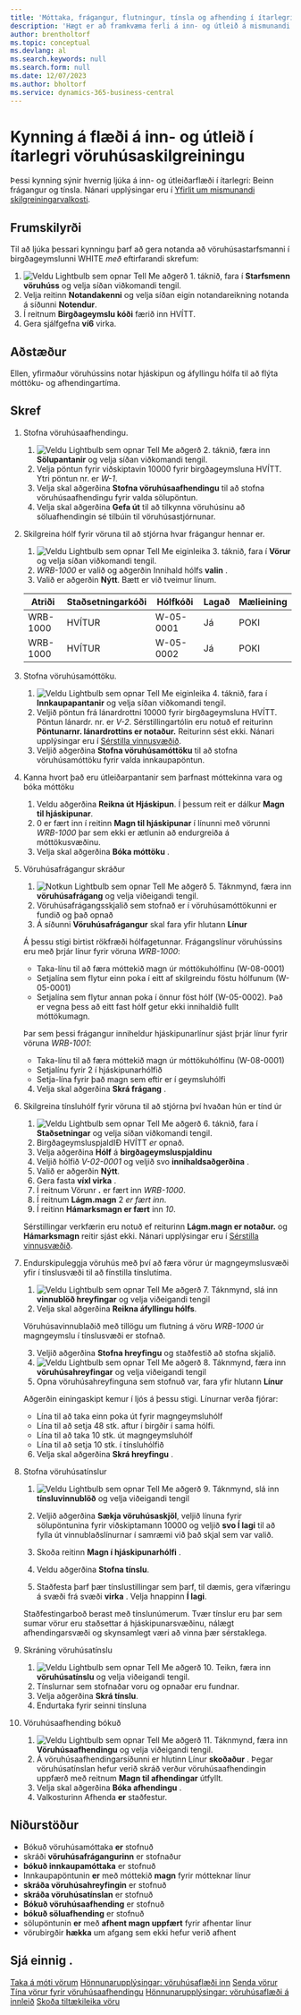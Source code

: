 ```yaml
---
title: 'Móttaka, frágangur, flutningur, tínsla og afhending í ítarlegri grunnstillingu vöruhúss'
description: 'Hægt er að framkvæma ferli á inn- og útleið á mismunandi hátt, allt eftir flóknara stigi vöruhússins.'
author: brentholtorf
ms.topic: conceptual
ms.devlang: al
ms.search.keywords: null
ms.search.form: null
ms.date: 12/07/2023
ms.author: bholtorf
ms.service: dynamics-365-business-central
---
```


# Kynning á flæði á inn- og útleið í ítarlegri vöruhúsaskilgreiningu

Þessi kynning sýnir hvernig ljúka á inn- og útleiðarflæði í ítarlegri: Beinn frágangur og tínsla. Nánari upplýsingar eru í [Yfirlit um mismunandi skilgreiningarvalkosti](../../design-details-warehouse-management.md#overview-of-different-configuration-options).

## Frumskilyrði  
Til að ljúka þessari kynningu þarf að gera notanda að vöruhúsastarfsmanni í birgðageymslunni WHITE *með* eftirfarandi skrefum:  
1.  ![Veldu Lightbulb sem opnar Tell Me aðgerð 1.](../../media/ui-search/search_small.png "Segðu mér hvað þú vilt gera") táknið, fara í **Starfsmenn vöruhúss** og velja síðan viðkomandi tengil.  
2. Velja reitinn **Notandakenni** og velja síðan eigin notandareikning notanda á síðunni **Notendur**.  
3. Í reitnum **Birgðageymslu kóði** færið inn HVÍTT.  
4. Gera sjálfgefna **ví6** virka.


## Aðstæður  
Ellen, yfirmaður vöruhússins notar hjáskipun og áfyllingu hólfa til að flýta móttöku- og afhendingartíma.  

## Skref

1. Stofna vöruhúsaafhendingu.  

    1.  ![Veldu Lightbulb sem opnar Tell Me aðgerð 2.](../../media/ui-search/search_small.png "Segðu mér hvað þú vilt gera") táknið, færa inn **Sölupantanir** og velja síðan viðkomandi tengil.  
    2. Velja pöntun fyrir viðskiptavin 10000 fyrir birgðageymsluna HVÍTT. Ytri pöntun nr. er *W-1*.
    3. Velja skal aðgerðina **Stofna vöruhúsaafhendingu** til að stofna vöruhúsaafhendingu fyrir valda sölupöntun.
    4. Velja skal aðgerðina **Gefa út** til að tilkynna vöruhúsinu að söluafhendingin sé tilbúin til vöruhúsastjórnunar.  

2. Skilgreina hólf fyrir vöruna til að stjórna hvar frágangur hennar er. 

    1.   ![Veldu Lightbulb sem opnar Tell Me eiginleika 3.](../../media/ui-search/search_small.png "Segðu mér hvað þú vilt gera") táknið, fara í **Vörur** og velja síðan viðkomandi tengil.  
    2.   *WRB-1000* er valið og aðgerðin Innihald hólfs **valin** .  
    3.  Valið er aðgerðin **Nýtt**. Bætt er við tveimur línum.
    
    |Atriði|Staðsetningarkóði|Hólfkóði|Lagað|Mælieining|
    |----------|----------|---------|---|------|  
    |WRB-1000|HVÍTUR|W-05-0001|Já|POKI|  
    |WRB-1000|HVÍTUR|W-05-0002|Já|POKI|

3. Stofna vöruhúsamóttöku.  

    1.  ![Veldu Lightbulb sem opnar Tell Me eiginleika 4.](../../media/ui-search/search_small.png "Segðu mér hvað þú vilt gera") táknið, fara í **Innkaupapantanir** og velja síðan viðkomandi tengil.  
    2. Veljið pöntun frá lánardrottni 10000 fyrir birgðageymsluna HVÍTT. Pöntun lánardr. nr. er *V-2*. Sérstillingartólin eru notuð ef reiturinn **Pöntunarnr. lánardrottins er notaður.** Reiturinn sést ekki. Nánari upplýsingar eru í [Sérstilla vinnusvæðið](../../ui-personalization-user.md).
    3. Veljið aðgerðina **Stofna vöruhúsamóttöku** til að stofna vöruhúsamóttöku fyrir valda innkaupapöntun.


4. Kanna hvort það eru útleiðarpantanir sem þarfnast móttekinna vara og bóka móttöku
    1. Veldu aðgerðina **Reikna út Hjáskipun**. Í þessum reit er dálkur **Magn til hjáskipunar**.
    2. 0 er fært inn í reitinn **Magn til hjáskipunar** í línunni með vörunni *WRB-1000* þar sem ekki er ætlunin að endurgreiða á móttökusvæðinu.
    3. Velja skal aðgerðina **Bóka móttöku** .

5. Vöruhúsafrágangur skráður
    1.  ![Notkun Lightbulb sem opnar Tell Me aðgerð 5.](../../media/ui-search/search_small.png "Segðu mér hvað þú vilt gera") Táknmynd, færa inn **vöruhúsafrágang** og velja viðeigandi tengil.
    2. Vöruhúsafrágangsskjalið sem stofnað er í vöruhúsamóttökunni er fundið og það opnað
    3. Á síðunni **Vöruhúsafrágangur** skal fara yfir hlutann **Línur** 

    Á þessu stigi birtist rökfræði hólfagetunnar. Frágangslínur vöruhússins eru með þrjár línur fyrir vöruna *WRB-1000*:
    - Taka-línu til að færa móttekið magn úr móttökuhólfinu (W-08-0001)
    - Setjalína sem flytur einn poka í eitt af skilgreindu föstu hólfunum (W-05-0001)
    - Setjalína sem flytur annan poka í önnur föst hólf (W-05-0002). Það er vegna þess að eitt fast hólf getur ekki innihaldið fullt móttökumagn.

    Þar sem þessi frágangur inniheldur hjáskipunarlínur sjást þrjár línur fyrir vöruna *WRB-1001*:
    -  Taka-línu til að færa móttekið magn úr móttökuhólfinu (W-08-0001)
    -  Setjalínu fyrir 2 í hjáskipunarhólfið
    -  Setja-lína fyrir það magn sem eftir er í geymsluhólfi

    4. Velja skal aðgerðina **Skrá frágang** .


6. Skilgreina tínsluhólf fyrir vöruna til að stjórna því hvaðan hún er tínd úr 

    1.   ![Veldu Lightbulb sem opnar Tell Me aðgerð 6.](../../media/ui-search/search_small.png "Segðu mér hvað þú vilt gera") táknið, fara í **Staðsetningar** og velja síðan viðkomandi tengil.  
    2.  BirgðageymsluspjaldIÐ HVÍTT *er* opnað.  
    3.  Velja aðgerðina **Hólf** á **birgðageymsluspjaldinu**
    4.  Veljið hólfið *V-02-0001* og veljið svo **innihaldsaðgerðina** .  
    5.  Valið er aðgerðin **Nýtt**.  
    6.  Gera fasta **víxl virka** .  
    7.  Í reitnum Vörunr **.** er fært inn *WRB-1000*. 
    8.  Í reitnum **Lágm.magn** 2 *er fært inn*. 
    9.  Í reitinn **Hámarksmagn er fært** inn *10*. 

    Sérstillingar verkfærin eru notuð ef reiturinn **Lágm.magn er notaður.** og **Hámarksmagn** reitir sjást ekki. Nánari upplýsingar eru í [Sérstilla vinnusvæðið](../../ui-personalization-user.md). 

7. Endurskipuleggja vöruhús með því að færa vörur úr magngeymslusvæði yfir í tínslusvæði til að fínstilla tínslutíma.

    1.  ![Veldu Lightbulb sem opnar Tell Me aðgerð 7.](../../media/ui-search/search_small.png "Segðu mér hvað þú vilt gera") Táknmynd, slá inn **vinnublöð hreyfingar** og velja viðeigandi tengil
    2. Velja skal aðgerðina **Reikna áfyllingu hólfs**. 

    Vöruhúsavinnublaðið með tillögu um flutning á vöru *WRB-1000* úr magngeymslu í tínslusvæði er stofnað.

    3. Veljið aðgerðina **Stofna hreyfingu** og staðfestið að stofna skjalið.
    4.   ![Veldu Lightbulb sem opnar Tell Me aðgerð 8.](../../media/ui-search/search_small.png "Segðu mér hvað þú vilt gera") Táknmynd, færa inn **vöruhúsahreyfingar** og velja viðeigandi tengil
    5.  Opna vöruhúsahreyfinguna sem stofnuð var, fara yfir hlutann **Línur** 

     Aðgerðin einingaskipt kemur í ljós á þessu stigi. Línurnar verða fjórar:
    - Lína til að taka einn poka út fyrir magngeymsluhólf
    - Lína til að setja 48 stk. aftur í birgðir í sama hólfi. 
    - Lína til að taka 10 stk. út magngeymsluhólf
    - Lína til að setja 10 stk. í tínsluhólfið

    6.  Velja skal aðgerðina **Skrá hreyfingu** .

8. Stofna vöruhúsatínslur

    1.  ![Veldu Lightbulb sem opnar Tell Me aðgerð 9.](../../media/ui-search/search_small.png "Segðu mér hvað þú vilt gera") Táknmynd, slá inn **tínsluvinnublöð** og velja viðeigandi tengil
    2. Veljið aðgerðina **Sækja vöruhúsaskjöl**, veljið línuna fyrir sölupöntunina fyrir viðskiptamann 10000 og veljið **svo Í lagi** til að fylla út vinnublaðslínurnar í samræmi við það skjal sem var valið.

    3. Skoða reitinn **Magn í hjáskipunarhólfi** . 

    4. Veldu aðgerðina **Stofna tínslu**.
    5. Staðfesta þarf þær tínslustillingar sem þarf, til dæmis, gera vífæringu á svæði frá svæði **virka** . Velja hnappinn **Í lagi**.
    
    Staðfestingarboð berast með tínslunúmerum. Tvær tínslur eru þar sem sumar vörur eru staðsettar á hjáskipunarsvæðinu, nálægt afhendingarsvæði og skynsamlegt væri að vinna þær sérstaklega.

9.  Skráning vöruhúsatínslu
    1.  ![Veldu Lightbulb sem opnar Tell Me aðgerð 10.](../../media/ui-search/search_small.png "Segðu mér hvað þú vilt gera") Teikn, færa inn **vöruhúsatínslu** og velja viðeigandi tengil.
    2. Tínslurnar sem stofnaðar voru og opnaðar eru fundnar.
    3. Velja aðgerðina **Skrá tínslu**.
    4. Endurtaka fyrir seinni tínsluna

10. Vöruhúsaafhending bókuð
    
    1.  ![Veldu Lightbulb sem opnar Tell Me aðgerð 11.](../../media/ui-search/search_small.png "Segðu mér hvað þú vilt gera") Táknmynd, færa inn **Vöruhúsaafhendingu** og velja viðeigandi tengil.
    2. Á vöruhúsaafhendingarsíðunni er hlutinn Línur **skoðaður** . Þegar vöruhúsatínslan hefur verið skráð verður vöruhúsaafhendingin uppfærð með reitnum **Magn til afhendingar** útfyllt.
    3. Velja skal aðgerðina **Bóka afhendingu** .
    4. Valkosturinn Afhenda **er** staðfestur.


## Niðurstöður
- Bókuð vöruhúsamóttaka **er** stofnuð
- skráði **vöruhúsafrágangurinn** er stofnaður    
-  **bókuð innkaupamóttaka** er stofnuð    
- Innkaupapöntunin **er** með móttekið **magn** fyrir mótteknar línur
-  **skráða vöruhúsahreyfingin** er stofnuð
-  **skráða vöruhúsatínslan** er stofnuð
-  **Bókuð vöruhúsaafhending** er stofnuð
-  **bókuð söluafhending** er stofnuð
- sölupöntunin **er** með **afhent magn uppfært** fyrir afhentar línur
- vörubirgðir **hækka** um afgang sem ekki hefur verið afhent



## Sjá einnig .
[Taka á móti vörum](../../warehouse-how-receive-items.md) 
[Hönnunarupplýsingar:  vöruhúsaflæði inn](../../design-details-inbound-warehouse-flow.md) 
[Senda vörur](../../warehouse-how-ship-items.md) 
[Tína vörur fyrir vöruhúsaafhendingu](../../warehouse-how-to-pick-items-for-warehouse-shipment.md) 
[Hönnunarupplýsingar: vöruhúsaflæði á innleið](../../design-details-outbound-warehouse-flow.md) 
[Skoða tiltækileika vöru](../../inventory-how-availability-overview.md) 
